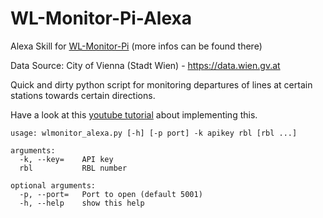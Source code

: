 # WL-Monitor-Pi-Alexa
Alexa Skill for [WL-Monitor-Pi](https://github.com/mabe-at/WL-Monitor-Pi) (more infos can be found there)

Data Source: City of Vienna (Stadt Wien) - https://data.wien.gv.at

Quick and dirty python script for monitoring departures of lines at certain stations towards certain directions.

Have a look at this [youtube tutorial](https://www.youtube.com/watch?v=DFiCsMcipr4) about implementing this.

```
usage: wlmonitor_alexa.py [-h] [-p port] -k apikey rbl [rbl ...]

arguments:
  -k, --key=    API key
  rbl           RBL number

optional arguments:
  -p, --port=   Port to open (default 5001)
  -h, --help    show this help
  ```
  

